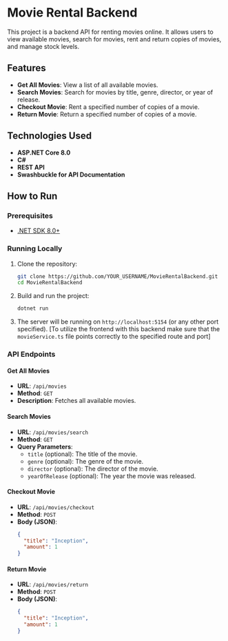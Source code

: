 # Movie Rental Backend

This project is a backend API for renting movies online. It allows users to view available movies, search for movies, rent and return copies of movies, and manage stock levels.

## Features
- **Get All Movies**: View a list of all available movies.
- **Search Movies**: Search for movies by title, genre, director, or year of release.
- **Checkout Movie**: Rent a specified number of copies of a movie.
- **Return Movie**: Return a specified number of copies of a movie.

## Technologies Used
- **ASP.NET Core 8.0**
- **C#**
- **REST API**
- **Swashbuckle for API Documentation**

## How to Run

### Prerequisites
- [.NET SDK 8.0+](https://dotnet.microsoft.com/download/dotnet/8.0)

### Running Locally

1. Clone the repository:
    ```bash
    git clone https://github.com/YOUR_USERNAME/MovieRentalBackend.git
    cd MovieRentalBackend
    ```

2. Build and run the project:
    ```bash
    dotnet run
    ```

3. The server will be running on `http://localhost:5154` (or any other port specified). [To utilize the frontend with this backend make sure that the `movieService.ts` file points correctly to the specified route and port]

### API Endpoints

#### Get All Movies
- **URL**: `/api/movies`
- **Method**: `GET`
- **Description**: Fetches all available movies.

#### Search Movies
- **URL**: `/api/movies/search`
- **Method**: `GET`
- **Query Parameters**:
    - `title` (optional): The title of the movie.
    - `genre` (optional): The genre of the movie.
    - `director` (optional): The director of the movie.
    - `yearOfRelease` (optional): The year the movie was released.

#### Checkout Movie
- **URL**: `/api/movies/checkout`
- **Method**: `POST`
- **Body (JSON)**:
    ```json
    {
      "title": "Inception",
      "amount": 1
    }
    ```

#### Return Movie
- **URL**: `/api/movies/return`
- **Method**: `POST`
- **Body (JSON)**:
    ```json
    {
      "title": "Inception",
      "amount": 1
    }
    ```
